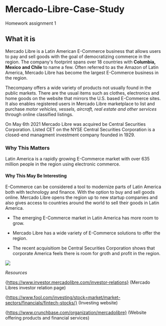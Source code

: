 # Mercado-Libre-Case-Study
Homework assignment 1

## What it is

Mercado Libre is a Latin American E-Commerce business that allows users to pay and sell goods with the goal of democratizing commerce in the region. The company's footprint spans over 18 countries with **Columbia, Mexico and Chile** to name a few. Often referred to as the Amazon of Latin America, Mercado Libre has become the largest E-Commerce business in the region. 

Thecompany offers a wide variety of products not usually found in the public markets. There are the usual items such as clothes, electronics and home goods on the website that mirrors the U.S. based E-Commerce sites. It also enables registered users in Mercado Libre marketplace to list and purchase _motor vehicles, vessels, aircraft, real estate and other services_ through online classified listings.

On May 6th 2021 Mercado Libre was acquired be Central Securities Corporation. Listed CET on the NYSE Central Securities Corporation is a closed-end managment investment company founded in 1929.

### Why This Matters

Latin America is a rapidly growing E-Commerce market with over 635 million people in the region using electronic commerce.

#### Why This May Be Interesting

E-Commerce can be considered a tool to modernize parts of Latin America both with technology and finance. With the option to buy and sell goods online. Mercado Libre opens the region up to new startup companies and also gives access to countries around the world to sell their goods in Latin America.

- The emerging E-Commerce market in Latin America has more room to grow.

- Mercado Libre has a wide variety of E-Commerce solutions to offer the region.

- The recent acquisitiom be Central Securities Corporation shows that corporate America feels there is room for groth and profit in the region.

<img src="https://www.shutterstock.com/image-photo/may-03-2019-brazil-this-photo-1388171129">

 _Resources_

 {https://www.investor.mercadolibre.com/investor-relations} (Mercado Libres investor relation page)

 {https://www.fool.com/investing/stock=market/market-sectors/financials/fintech-stocks/} (Investing website)

 {https://www.crunchbase.com/organization/mercadolibre} (Website offering products and financial services)

 




